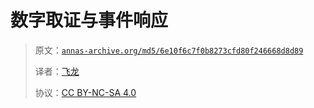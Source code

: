 # 数字取证与事件响应

> 原文：[`annas-archive.org/md5/6e10f6c7f0b8273cfd80f246668d8d89`](https://annas-archive.org/md5/6e10f6c7f0b8273cfd80f246668d8d89)
> 
> 译者：[飞龙](https://github.com/wizardforcel)
> 
> 协议：[CC BY-NC-SA 4.0](http://creativecommons.org/licenses/by-nc-sa/4.0/)